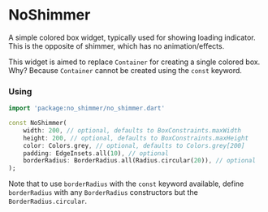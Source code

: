 # NoShimmer
A simple colored box widget, typically used for showing loading indicator. This is the opposite of shimmer, which has no animation/effects.

This widget is aimed to replace `Container` for creating a single colored box. Why? Because `Container` cannot be created using the `const` keyword.

### Using

```dart
import 'package:no_shimmer/no_shimmer.dart'
```

```dart
const NoShimmer(
    width: 200, // optional, defaults to BoxConstraints.maxWidth
    height: 200, // optional, defaults to BoxConstraints.maxHeight
    color: Colors.grey, // optional, defaults to Colors.grey[200]
    padding: EdgeInsets.all(10), // optional
    borderRadius: BorderRadius.all(Radius.circular(20)), // optional
);
```

Note that to use `borderRadius` with the `const` keyword available, define `borderRadius` with any `BorderRadius` constructors but the `BorderRadius.circular`.